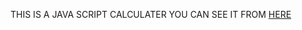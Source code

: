﻿THIS IS A JAVA SCRIPT CALCULATER YOU CAN SEE IT FROM <a href="https://omareltak.github.io/js-calc/">HERE</a>
